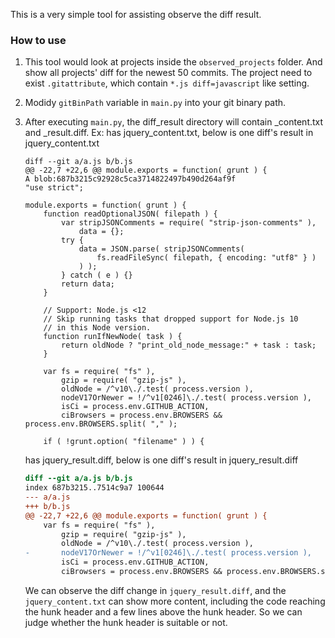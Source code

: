This is a very simple tool for assisting observe the diff result.

### How to use
1. This tool would look at projects inside the `observed_projects` folder. And show all projects' diff for the newest 50 commits. The project need to exist `.gitattribute`, which contain `*.js diff=javascript` like setting.
2. Modidy `gitBinPath` variable in `main.py` into your git binary path.
3. After executing `main.py`, the diff_result directory will contain <???>_content.txt and <???>_result.diff. Ex:
    has jquery_content.txt, below is one diff's result in jquery_content.txt
    ```text
    diff --git a/a.js b/b.js
    @@ -22,7 +22,6 @@ module.exports = function( grunt ) {
    A blob:687b3215c92928c5ca3714822497b490d264af9f
    "use strict";

    module.exports = function( grunt ) {
        function readOptionalJSON( filepath ) {
            var stripJSONComments = require( "strip-json-comments" ),
                data = {};
            try {
                data = JSON.parse( stripJSONComments(
                    fs.readFileSync( filepath, { encoding: "utf8" } )
                ) );
            } catch ( e ) {}
            return data;
        }

        // Support: Node.js <12
        // Skip running tasks that dropped support for Node.js 10
        // in this Node version.
        function runIfNewNode( task ) {
            return oldNode ? "print_old_node_message:" + task : task;
        }

        var fs = require( "fs" ),
            gzip = require( "gzip-js" ),
            oldNode = /^v10\./.test( process.version ),
            nodeV17OrNewer = !/^v1[0246]\./.test( process.version ),
            isCi = process.env.GITHUB_ACTION,
            ciBrowsers = process.env.BROWSERS && process.env.BROWSERS.split( "," );

        if ( !grunt.option( "filename" ) ) {
    ```

    has jquery_result.diff, below is one diff's result in jquery_result.diff
    ```diff
    diff --git a/a.js b/b.js
    index 687b3215..7514c9a7 100644
    --- a/a.js
    +++ b/b.js
    @@ -22,7 +22,6 @@ module.exports = function( grunt ) {
        var fs = require( "fs" ),
            gzip = require( "gzip-js" ),
            oldNode = /^v10\./.test( process.version ),
    -		nodeV17OrNewer = !/^v1[0246]\./.test( process.version ),
            isCi = process.env.GITHUB_ACTION,
            ciBrowsers = process.env.BROWSERS && process.env.BROWSERS.split( "," );
    ```
    We can observe the diff change in `jquery_result.diff`, and the `jquery_content.txt` can show more content, including the code reaching the hunk header and a few lines above the hunk header. So we can judge whether the hunk header is suitable or not.